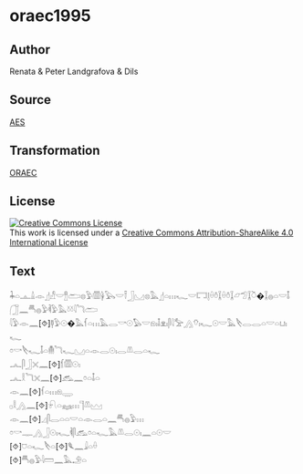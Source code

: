 # oraec1995

## Author

Renata & Peter Landgrafova & Dils

## Source

[AES](https://github.com/simondschweitzer/aes)

## Transformation

[ORAEC](https://oraec.github.io/)

## License

<a rel="license" href="http://creativecommons.org/licenses/by-sa/4.0/"><img alt="Creative Commons License" style="border-width:0" src="https://i.creativecommons.org/l/by-sa/4.0/88x31.png" /></a><br />This work is licensed under a <a rel="license" href="http://creativecommons.org/licenses/by-sa/4.0/">Creative Commons Attribution-ShareAlike 4.0 International License</a>

## Text

𓇓𓏏𓊵𓏙𓁹𓊨𓀭𓎟𓊽𓂧𓊖𓅱𓏃𓋀𓅂𓎟𓍋𓃀𓈋𓊖𓅓𓊨𓏏𓏥𓆑𓎟𓉐𓊤𓏐𓏊𓆼𓏐𓏊𓆼𓃿𓅿𓆼𓎤�𓆼𓐍𓏏𓎟𓄤𓃂𓈖𓄪𓐍𓅱𓌞𓅱𓅓𓍱𓍱𓇋𓆓𓂧<br>
𓇋𓅱𓁹𓈖[⯑]𓊢𓅱𓇳�𓅓𓆳𓏏𓏥𓅓𓂋𓎡𓇳𓅃𓎟𓁶𓏤𓄤𓁷𓏤𓋴𓇋𓅡𓂻𓄣𓏤𓆑𓇳𓎟𓅓𓌸𓂋𓂋𓏏𓎟𓏏𓂓𓏤𓆑<br>
𓏌𓎡𓌸𓆑𓄤𓏏𓄟𓆓𓆑𓈋𓏏𓁹𓂋𓇳𓏤𓂋𓌨𓂋𓏏𓆑<br>
𓂜𓋴𓃀𓏴𓈖[⯑]𓆴𓏃𓇳𓏤<br>
𓂜𓎛𓆓𓏴𓈖[⯑]𓃹𓈖𓏌𓏏𓄤𓏏<br>
𓁹𓈖[⯑]𓆳𓏏𓏥𓁶𓇾<br>
𓊪𓎛𓂻𓈖[⯑]𓍯𓏏𓈐𓏥𓊹𓌨𓈉<br>
𓁹𓈖[⯑]𓈎𓋴𓂋𓏏𓏏𓎟𓏏𓁹𓂋𓏏𓈖𓄪𓐍𓅱𓏥<br>
𓏌𓎡𓊃𓂻𓃀𓇳𓏤𓆑𓌞𓋴𓃹𓏌𓏏𓆑𓅓𓌨𓂋𓇳𓏤𓈖𓏏𓇳𓎟<br>
[⯑]𓈞𓏏𓆑𓌸𓏏[⯑]𓆰𓈖𓇍𓏏𓏐<br>
[⯑]𓄪𓐍𓅱𓇋𓏠𓈖𓅓𓄂𓏏<br>
